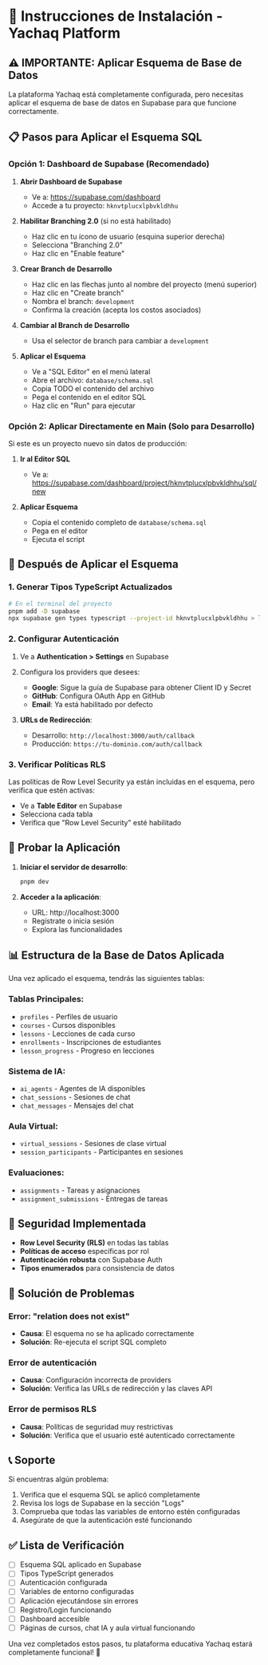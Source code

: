 # 🚀 Instrucciones de Instalación - Yachaq Platform

## ⚠️ IMPORTANTE: Aplicar Esquema de Base de Datos

La plataforma Yachaq está completamente configurada, pero necesitas aplicar el esquema de base de datos en Supabase para que funcione correctamente.

## 📋 Pasos para Aplicar el Esquema SQL

### Opción 1: Dashboard de Supabase (Recomendado)

1. **Abrir Dashboard de Supabase**
   - Ve a: https://supabase.com/dashboard
   - Accede a tu proyecto: `hknvtplucxlpbvkldhhu`

2. **Habilitar Branching 2.0** (si no está habilitado)
   - Haz clic en tu ícono de usuario (esquina superior derecha)
   - Selecciona "Branching 2.0"
   - Haz clic en "Enable feature"

3. **Crear Branch de Desarrollo**
   - Haz clic en las flechas junto al nombre del proyecto (menú superior)
   - Haz clic en "Create branch"
   - Nombra el branch: `development`
   - Confirma la creación (acepta los costos asociados)

4. **Cambiar al Branch de Desarrollo**
   - Usa el selector de branch para cambiar a `development`

5. **Aplicar el Esquema**
   - Ve a "SQL Editor" en el menú lateral
   - Abre el archivo: `database/schema.sql`
   - Copia TODO el contenido del archivo
   - Pega el contenido en el editor SQL
   - Haz clic en "Run" para ejecutar

### Opción 2: Aplicar Directamente en Main (Solo para Desarrollo)

Si este es un proyecto nuevo sin datos de producción:

1. **Ir al Editor SQL**
   - Ve a: https://supabase.com/dashboard/project/hknvtplucxlpbvkldhhu/sql/new
   
2. **Aplicar Esquema**
   - Copia el contenido completo de `database/schema.sql`
   - Pega en el editor
   - Ejecuta el script

## 🔧 Después de Aplicar el Esquema

### 1. Generar Tipos TypeScript Actualizados

```bash
# En el terminal del proyecto
pnpm add -D supabase
npx supabase gen types typescript --project-id hknvtplucxlpbvkldhhu > lib/supabase/types.ts
```

### 2. Configurar Autenticación

1. Ve a **Authentication > Settings** en Supabase
2. Configura los providers que desees:
   - **Google**: Sigue la guía de Supabase para obtener Client ID y Secret
   - **GitHub**: Configura OAuth App en GitHub
   - **Email**: Ya está habilitado por defecto

3. **URLs de Redirección**:
   - Desarrollo: `http://localhost:3000/auth/callback`
   - Producción: `https://tu-dominio.com/auth/callback`

### 3. Verificar Políticas RLS

Las políticas de Row Level Security ya están incluidas en el esquema, pero verifica que estén activas:

- Ve a **Table Editor** en Supabase
- Selecciona cada tabla
- Verifica que "Row Level Security" esté habilitado

## 🧪 Probar la Aplicación

1. **Iniciar el servidor de desarrollo**:
   ```bash
   pnpm dev
   ```

2. **Acceder a la aplicación**:
   - URL: http://localhost:3000
   - Regístrate o inicia sesión
   - Explora las funcionalidades

## 📊 Estructura de la Base de Datos Aplicada

Una vez aplicado el esquema, tendrás las siguientes tablas:

### Tablas Principales:
- `profiles` - Perfiles de usuario
- `courses` - Cursos disponibles
- `lessons` - Lecciones de cada curso
- `enrollments` - Inscripciones de estudiantes
- `lesson_progress` - Progreso en lecciones

### Sistema de IA:
- `ai_agents` - Agentes de IA disponibles
- `chat_sessions` - Sesiones de chat
- `chat_messages` - Mensajes del chat

### Aula Virtual:
- `virtual_sessions` - Sesiones de clase virtual
- `session_participants` - Participantes en sesiones

### Evaluaciones:
- `assignments` - Tareas y asignaciones
- `assignment_submissions` - Entregas de tareas

## 🔐 Seguridad Implementada

- **Row Level Security (RLS)** en todas las tablas
- **Políticas de acceso** específicas por rol
- **Autenticación robusta** con Supabase Auth
- **Tipos enumerados** para consistencia de datos

## 🚨 Solución de Problemas

### Error: "relation does not exist"
- **Causa**: El esquema no se ha aplicado correctamente
- **Solución**: Re-ejecuta el script SQL completo

### Error de autenticación
- **Causa**: Configuración incorrecta de providers
- **Solución**: Verifica las URLs de redirección y las claves API

### Error de permisos RLS
- **Causa**: Políticas de seguridad muy restrictivas
- **Solución**: Verifica que el usuario esté autenticado correctamente

## 📞 Soporte

Si encuentras algún problema:

1. Verifica que el esquema SQL se aplicó completamente
2. Revisa los logs de Supabase en la sección "Logs"
3. Comprueba que todas las variables de entorno estén configuradas
4. Asegúrate de que la autenticación esté funcionando

## ✅ Lista de Verificación

- [ ] Esquema SQL aplicado en Supabase
- [ ] Tipos TypeScript generados
- [ ] Autenticación configurada
- [ ] Variables de entorno configuradas
- [ ] Aplicación ejecutándose sin errores
- [ ] Registro/Login funcionando
- [ ] Dashboard accesible
- [ ] Páginas de cursos, chat IA y aula virtual funcionando

Una vez completados estos pasos, tu plataforma educativa Yachaq estará completamente funcional! 🎉
